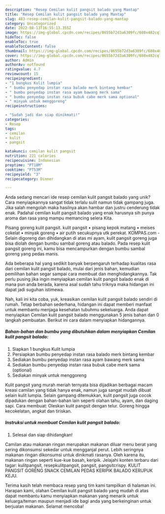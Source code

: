 ```yaml
---
description: "Resep Cemilan kulit pangsit balado yang Mantap"
title: "Resep Cemilan kulit pangsit balado yang Mantap"
slug: 483-resep-cemilan-kulit-pangsit-balado-yang-mantap
category: Uncategorized
date: 2022-08-13T16:55:13.355Z
image: https://img-global.cpcdn.com/recipes/8655b72d3a6309fc/680x482cq70/cemilan-kulit-pangsit-balado-foto-resep-utama.jpg
hideToc: false
enableToc: true
enableTocContent: false
thumbnail: https://img-global.cpcdn.com/recipes/8655b72d3a6309fc/680x482cq70/cemilan-kulit-pangsit-balado-foto-resep-utama.jpg
cover: https://img-global.cpcdn.com/recipes/8655b72d3a6309fc/680x482cq70/cemilan-kulit-pangsit-balado-foto-resep-utama.jpg
author: Admin
authorAv: notfound
ratingvalue: 4.7
reviewcount: 15
recipeingredient:
- "1 bungkus Kulit lumpia"
- " bumbu penyedap instan rasa balado merk bintang kembar"
- " bumbu penyedap instan rasa ayam bawang merk sama"
- " bumbu penyedap instan rasa bubuk cabe merk sama optional"
- " minyak untuk menggoreng"
recipeinstructions:

- "Sudah jadi dan siap dinikmati!"
categories:
- Resep
tags:
- cemilan
- kulit
- pangsit

katakunci: cemilan kulit pangsit 
nutrition: 221 calories
recipecuisine: Indonesian
preptime: "PT18M"
cooktime: "PT53M"
recipeyield: "3"
recipecategory: Dinner

---
```





Anda sedang mencari ide resep cemilan kulit pangsit balado yang unik? Cara menyiapkannya sangat tidak terlalu sulit namun tidak gampang juga. Jika salah mengolah maka hasilnya akan hambar dan justru cenderung tidak enak. Padahal cemilan kulit pangsit balado yang enak harusnya sih punya aroma dan rasa yang mampu memancing selera Kita.





Pisang goreng kulit pangsit. kulit pangsit • pisang kepok matang • meises cokelat • minyak goreng • air putih secukupnya utk perekat. KOMPAS.com - Selain digoreng dan dihidangkan di atas mi ayam, kulit pangsit goreng juga bisa diolah dengan bumbu sambal goreng atau balado. Pada resep kulit pangsit goreng ini, kamu bisa mencampurkan dengan bumbu sambal goreng yang pedas manis.

Ada beberapa hal yang sedikit banyak berpengaruh terhadap kualitas rasa dari cemilan kulit pangsit balado, mulai dari jenis bahan, kemudian pemilihan bahan segar sampai cara membuat dan menghidangkannya. Tak perlu pusing jika ingin menyiapkan cemilan kulit pangsit balado enak di mana pun anda berada, karena asal sudah tahu triknya maka hidangan ini dapat jadi suguhan istimewa.






Nah, kali ini kita coba, yuk, kreasikan cemilan kulit pangsit balado sendiri di rumah. Tetap berbahan sederhana, hidangan ini dapat memberi manfaat untuk membantu menjaga kesehatan tubuhmu sekeluarga. Anda dapat menyiapkan Cemilan kulit pangsit balado menggunakan 5 jenis bahan dan 0 langkah pembuatan. Berikut ini cara dalam menyiapkan hidangannya.

<!--inarticleads1-->

##### Bahan-bahan dan bumbu yang dibutuhkan dalam menyiapkan Cemilan kulit pangsit balado:

1. Siapkan 1 bungkus Kulit lumpia
1. Persiapkan  bumbu penyedap instan rasa balado merk bintang kembar
1. Sediakan  bumbu penyedap instan rasa ayam bawang merk sama
1. Sediakan  bumbu penyedap instan rasa bubuk cabe merk sama (optional)
1. Sediakan  minyak untuk menggoreng


Kulit pangsit yang murah meriah ternyata bisa dijadikan berbagai macam kreasi camilan yang tidak hanya enak, namun juga sangat mudah dibuat selain kulit lumpia. Selain gampang ditemukkan, kulit pangsit juga cocok dipadukan dengan bahan-bahan lain seperti olahan tahu, ayam, dan daging sapi. Cara membuat: Oleskan kulit pangsit dengan telur. Goreng hingga kecokelatan, angkat dan tiriskan. 

<!--inarticleads2-->

##### Instruksi untuk membuat Cemilan kulit pangsit balado:


1. Selesai dan siap dihidangkan!

Camilan atau makanan ringan merupakan makanan diluar menu berat yang sering dikonsumsi sekedar untuk mengganjal perut. Lebih seringnya makanan ringan dikonsumsi untuk dinikmati rasanya. Oleh karena itu, makanan ringan seperti kue-kue basah, keripik. Jelajahi konten terbaru dari tagar: kulitpangsit, resepkulitpangsit, pangsit, pangsitcrispy. KULIT PANGSIT GORENG SNACK CEMILAN PEDAS KERIPIK BALADO KERUPUK KEJU. 

Terima kasih telah membaca resep yang tim kami tampilkan di halaman ini. Harapan kami, olahan Cemilan kulit pangsit balado yang mudah di atas dapat membantu kamu menyiapkan makanan yang menarik untuk keluarga/teman maupun menjadi ide bagi anda yang berkeinginan untuk berjualan makanan. Selamat mencoba!
